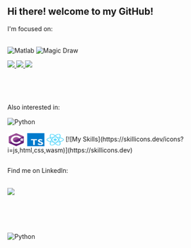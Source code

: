## Hi there! welcome to my GitHub!

I'm focused on:
<div style="display: inline_block"><br>
  
 <img align="center" alt="Matlab" height="50" width="50" src= "https://github.com/teixeira2023/teixeira2023/assets/113534526/ae07d6ef-5e38-4cbd-951a-307b7dd74d02">
 <img align="center" alt="Magic Draw" height="50" width="50" src= "https://images.g2crowd.com/uploads/product/image/large_detail/large_detail_46aad15b478f27aee5de195e2079aebd/magicdraw.png">
   
 <p></p>
  <a href="https://skillicons.dev">
    <img src="https://skillicons.dev/icons?i=c,cpp,python" />
  </a>

 
  <a href="https://skillicons.dev">
    <img src="https://skillicons.dev/icons?i=git,github,vscode" />
  </a>

 
  <a href="https://skillicons.dev">
    <img src="https://skillicons.dev/icons?i=html,css,js" />
  </a>
</p>
 <br>
 <br>
<!-- <img align="center" alt="C" height="30" width="30" src= "https://github.com/teixeira2023/teixeira2023/assets/113534526/2bd90583-7e17-4bee-94e8-fd384380d3f0">
 <img align="center" alt="C++" height="30" width="30" src= "https://github.com/teixeira2023/teixeira2023/assets/113534526/d8fcd54d-6a65-4b51-a5f0-d4f0af30b867">
 <img align="center" alt="Python" height="30" width="30" src= "https://github.com/teixeira2023/teixeira2023/assets/113534526/acb7cf27-38b5-472c-92a8-fcb41516453a">
 <img align="center" alt="Python" height="30" width="30" src= "https://github.com/teixeira2023/teixeira2023/assets/113534526/73da59cd-7397-4d60-bf6e-0f1b1be4e312">
 -->

</div>

  ##
  Also interested in:
  
<div style="display: inline_block"> 
  <img align="center" alt="Python" height="30" width="30" src= "https://github.com/teixeira2023/teixeira2023/assets/113534526/ddb0751c-bf10-4873-98ab-4b415cf280dd">
  <br>
  <br>
  <img align="center" alt="Rafa-Csharp" height="30" width="40" src="https://raw.githubusercontent.com/devicons/devicon/master/icons/csharp/csharp-original.svg">
  <img align="center" alt="Rafa-Ts" height="30" width="40" src="https://raw.githubusercontent.com/devicons/devicon/master/icons/typescript/typescript-plain.svg">
  <img align="center" alt="Rafa-React" height="30" width="40" src="https://raw.githubusercontent.com/devicons/devicon/master/icons/react/react-original.svg">
  [![My Skills](https://skillicons.dev/icons?i=js,html,css,wasm)](https://skillicons.dev)

 </div>
 
  ##
 
<div> 
  
  Find me on LinkedIn:
  <div style="display: inline_block"><br>
  <a href="https://www.linkedin.com/in/alan-freitas-8862634b" target="_blank"><img src="https://img.shields.io/badge/-LinkedIn-%230077B5?style=for-the-badge&logo=linkedin&logoColor=white" target="_blank"></a> 
  

<br>
<br>

  ##
  
<br>
<br>
<img align="center" alt="Python" height="260" width="480" src= "https://quatrorodas.abril.com.br/wp-content/uploads/2017/07/giphy-2.gif">
 </div>
